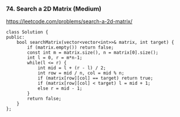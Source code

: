 ### 74. Search a 2D Matrix (Medium)

https://leetcode.com/problems/search-a-2d-matrix/

```
class Solution {
public:
    bool searchMatrix(vector<vector<int>>& matrix, int target) {
        if (matrix.empty()) return false;
        const int m = matrix.size(), n = matrix[0].size();
        int l = 0, r = m*n-1;
        while(l <= r) {
            int mid = l + (r - l) / 2;
            int row = mid / n, col = mid % n;
            if (matrix[row][col] == target) return true;
            if (matrix[row][col] < target) l = mid + 1;
            else r = mid - 1;
        }
        return false;
    }
};
```
